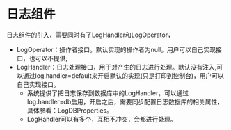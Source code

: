 # 日志组件
日志组件的引入，需要同时有了LogHandler和LogOperator，
- LogOperator：操作者接口。默认实现的操作者为null。用户可以自己实现接口，也可以不提供;
- LogHandler：日志处理接口，用于对产生的日志进行处理。默认没有注入,可以通过log.handler=default来开启默认的实现(只是打印到控制台)，用户可以自己实现接口。
    - 系统提供了把日志保存到数据库中的LogHandler，可以通过log.handler=db启用，开启之后，需要同步配置日志数据库的相关属性，具体参看：LogDBProperties。
    - LogHandler可以有多个，互相不冲突，会都进行处理。
    
